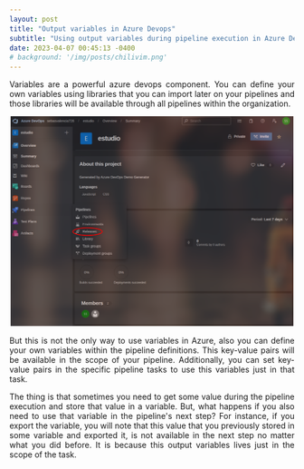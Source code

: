 ```yaml
---
layout: post
title: "Output variables in Azure Devops"
subtitle: "Using output variables during pipeline execution in Azure DevOps Classic Editor."
date: 2023-04-07 00:45:13 -0400
# background: '/img/posts/chilivim.png'
---
```


<style>
  p {
    text-align: justify;
  }
  .img-container {
    text-align: center;
  }
  img {
    width: 500px;
  }
</style>

<p>Variables are a powerful azure devops component. You can define your own variables using libraries that you can import later on your pipelines and those libraries will be available through all pipelines within the organization.</p>

<div class="img-container">
  <img src="/img/posts/2023-04-07-output-variables/libraries.png">
</div>

<p>But this is not the only way to use variables in Azure, also you can define your own variables within the pipeline definitions. This key-value pairs will be available in the scope of your pipeline. Additionally, you can set key-value pairs in the specific pipeline tasks to use this variables just in that task.</p>

<p>The thing is that sometimes you need to get some value during the pipeline execution and store that value in a variable. But, what happens if you also need to use that variable in the pipeline's next step? For instance, if you export the variable, you will note that this value that you previously stored in some variable and exported it, is not available in the next step no matter what you did before. It is because this output variables lives just in the scope of the task.</p>

<p></p>
